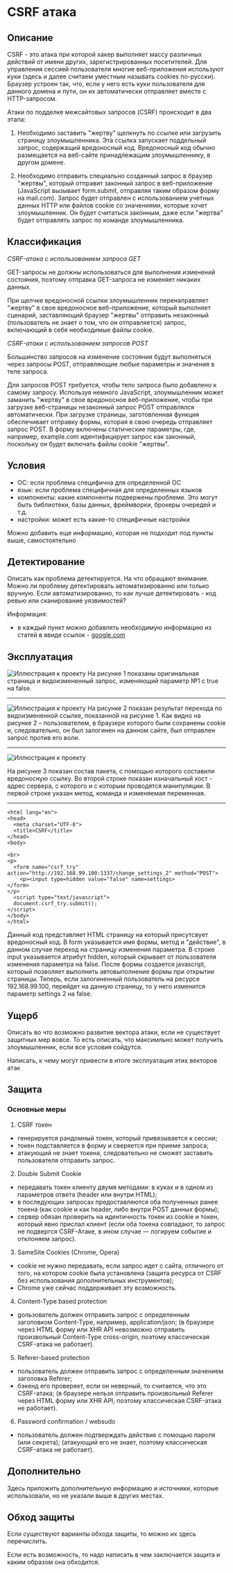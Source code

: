 # CSRF атака

## Описание

CSRF - это атака при которой хакер выполняет массу различных действий от имени других, зарегистрированных посетителей. Для управления сессией пользователя  многие веб-приложения используют куки (здесь и далее считаем уместным называть cookies по-русски). Браузер устроен так, что, если у него есть куки пользователя для данного домена и пути, он их автоматически отправляет вместе с HTTP-запросом.

Атаки по подделке межсайтовых запросов (CSRF) происходит в два этапа:
1) Необходимо заставить "жертву" щелкнуть по ссылке или загрузить страницу злоумышленника. Эта ссылка запускает поддельный запрос, содержащий вредоносный код. Вредоносный код обычно размещается на веб-сайте принадлежащим злоумышленнику, в другом домене.
  

2) Необходимо отправить специально созданный запрос в браузер "жертвы", который отправит законный запрос в веб-приложение (JavaScript вызывает form.submit, отправляя таким образом форму на mail.com). Запрос будет отправлен с использованием учетных данных HTTP или файлов cookie со значениями, которые хочет злоумышленник. Он будет считаться законным, даже если "жертва" будет отправлять запрос по команде злоумышленника.


## Классификация
*CSRF-атака с использованием запроса GET*

GET-запросы не должны использоваться для выполнения изменений состояния, поэтому отправка GET-запроса не изменяет никаких данных.

При щелчке вредоносной ссылки злоумышленник перенаправляет "жертву" в свое вредоносное веб-приложение, который выполняет сценарий, заставляющий браузер "жертвы" отправить незаконный (пользователь не знает о том, что он отправляется) запрос, включающий в себя необходимые файлы cookie. 


*CSRF-атаки с использованием запросов POST*

Большинство запросов на изменение состояния будут выполняться через запросы POST, отправляющие любые параметры и значения в теле запроса. 

Для запросов POST требуется, чтобы тело запроса было добавлено к самому запросу. Используя немного JavaScript, злоумышленник может заманить "жертву" в свое вредоносное веб-приложение, чтобы при загрузке веб-страницы незаконный запрос POST отправлялся автоматически.
При загрузке страницы, заготовленная функция обеспечивает отправку формы, которая в свою очередь отправляет запрос POST. В форму включены статические параметры, где, например, example.com идентифицирует запрос как законный, поскольку он будет включать файлы cookie "жертвы".


## Условия
- ОС: если проблема специфична для определенной ОС
- язык: если проблема специфичная для определенных языков
- компоненты: какие компоненты подвержены проблеме. Это могут быть библиотеки, базы данных, фреймворки, брокеры очередей и т.д.
- настройки: может есть какие-то специфичные настройки

Можно добавить еще информацию, которая не подходит под пункты выше, самостоятельно

## Детектирование
Описать как проблема детектируется. На что обращают внимание. Можно ли проблему детектировать автоматизированно или только вручную.
Если автоматизированно, то как лучше детектировать - код ревью или сканирование уязвимостей?

Информация:
- в каждый пункт можно добавлять необходимую информацию из статей в ввиде ссылок - [google.com](https://www.google.com)

## Эксплуатация

![Иллюстрация к проекту](https://github.com/kythip/shift2019/blob/master/csrf/Снимок.PNG)
На рисунке 1 показаны оригинальная страница и видоизмененный запрос, изменяющий параметр №1 с true на false.

---

![Иллюстрация к проекту](https://github.com/kythip/shift2019/blob/master/csrf/Снимок1.PNG)
На рисунке 2 показан результат перехода по видоизмененной ссылке, показанной на рисунке 1. Как видно на рисунке 2 – пользователем, в браузере которого были сохранены cookie и, следовательно, он был залогинен на данном сайте, был отправлен запрос против его воли. 

---

![Иллюстрация к проекту](https://github.com/kythip/shift2019/blob/master/csrf/Снимок2.PNG)

На рисунке 3 показан состав пакета, с помощью которого составили вредоносную ссылку. Во второй строке показан изначальный хост - адрес сервера, с которого и с которым проводятся манипуляции. В первой строке указан метод, команда и изменяемая переменная.

---
  ``` <!DOCTYPE html> 
  <html lang="en"> 
  <head> 
    <meta charset="UTF-8"> 
    <title>CSRF</title> 
  </head> 
  <body> 
 
  <br> 
  <p> 
    <form name="csrf_try" action="http://192.168.99.100:1337/change_settings_2" method="POST"> 
      <p><input type=hidden value="false" name=settings> 
  </form> 
  </p> 
    <script type="text/javascript"> 
    document.csrf_try.submit(); 
  </script>  
  </body> 
  </html>
  ```
  Данный код представляет HTML страницу на который присутсвует вредоносный код. В form указывается имя формы, метод и "действие", в данном случае переход на страницу изменения параметра. В строке input указывается атрибут hidden, который скрывает от пользователя изменения параметра на false. После формы создается javascript, который позволяет выполнить автовыполнение формы при открытии страницы.
  Теперь, если залогиненный пользователь на ресурсе 192.168.99.100, перейдет на данную страницу, то у него изменится параметр settings 2 на false.

## Ущерб
Описать во что возможно развитие вектора атаки, если не существует защитных мер вовсе. То есть описать, что максимльно может получить злоумышленник, если все условия сойдутся.

Написать, к чему могут привести в итоге эксплуатация этих векторов атак

## Защита
### Основные меры

1) CSRF токен 
* генерируется рандомный токен, который привязывается к сессии; 
* токен подставляется в форму и сверяется при приеме запроса; 
* атакующий не знает токена, следовательно не сможет заставить пользователя отправить запрос.

2) Double Submit Cookie 
* передавать токен клиенту двумя методами: в куках и в одном из параметров ответа (header или внутри HTML); 
* в последующих запросах предоставляются оба полученных ранее токена (как cookie и как header, либо внутри POST данных формы);
* сервер обязан проверить на идентичность токен из cookie и токен, который явно прислал клиент (если оба токена совпадают, то запрос не подвергся CSRF-Атаке, в ином случае — логируем событие и отклоняем запрос).

3) SameSite Cookies (Chrome, Opera)
* cookie не нужно передавать, если запрос идет с сайта, отличного от того, на котором cookie была установлена (защита ресурса от CSRF без использования дополнительных инструментов);
* Chrome уже сейчас поддерживает эту возможность.

4) Content-Type based protection
* gользователь должен отправить запрос с определенным заголовком Content-Type, например, application/json; 
(в браузере через HTML форму или XHR API невозможно отправить произвольный Content-Type cross-origin, поэтому классическая CSRF-атака не работает).

5) Referer-based protection
* пользователь должен отправить запрос с определенным значением заголовка Referer; 
* бэкенд его проверяет, если он неверный, то считается, что это CSRF-атака;
(в браузере нельзя отправить произвольный Referer через HTML форму или XHR API, поэтому классическая CSRF-атака не работает).

6) Password confirmation / websudo
* пользователь должен подтверждать действие с помощью пароля (или секрета);
(атакующий его не знает, поэтому классическая CSRF-атака не работает).


## Дополнительно
Здесь приложить дополнительную информацию и источники, которые использовали, но не указали выше в других местах.

## Обход защиты
Если существуют варианты обхода защиты, то можно их здесь перечислить.

Если есть возможность, то надо написать в чем заключается защита и каким образом она обходится.

